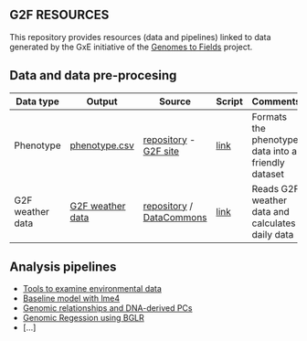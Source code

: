 ## G2F RESOURCES


This repository provides resources (data and pipelines) linked to data generated by the GxE initiative of the [Genomes to Fields](https://www.genomes2fields.org/) project.

## Data and data pre-procesing

|Data type|Output|Source|Script|Comments|
|---------|------|------|------|--------|
|Phenotype|[phenotype.csv](https://github.com/QuantGen/G2F_RESOURCES/raw/main/Data/Output_files/phenotypes.csv)|[repository](https://github.com/QuantGen/G2F_RESOURCES/tree/main/Data/Phenotypes) - [G2F site](https://www.genomes2fields.org/resources/)|[link](https://github.com/QuantGen/G2F_RESOURCES/blob/main/phenotypes.md)|Formats the phenotype data into a friendly dataset|
|G2F weather data|[G2F weather data]()| [repository]() / [DataCommons]()|[link](https://github.com/QuantGen/G2F_RESOURCES/blob/main/G2FWeatherData.md)|Reads G2F weather data and calculates daily data|

## Analysis pipelines

 - [Tools to examine environmental data]()
 - [Baseline model with lme4]()
 - [Genomic relationships and DNA-derived PCs]()
 - [Genomic Regession using BGLR]()
 - [...]
 

